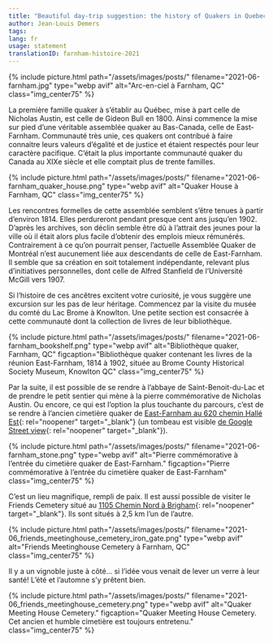 ```yaml
---
title: "Beautiful day-trip suggestion: the history of Quakers in Quebec (Farnham)"
author: Jean-Louis Demers
tags: 
lang: fr
usage: statement
translationID: farnham-histoire-2021
---
```

{% include picture.html path="/assets/images/posts/" filename="2021-06-farnham.jpg" type="webp avif" alt="Arc-en-ciel à Farnham, QC" class="img_center75" %}

La première famille quaker à s’établir au Québec, mise à part celle de Nicholas Austin, est celle de Gideon Bull en 1800. Ainsi commence la mise sur pied d’une véritable assemblée quaker au Bas-Canada, celle de East-Farnham. Communauté très unie, ces quakers ont contribué à faire connaitre leurs valeurs d’égalité et de justice et étaient respectés pour leur caractère pacifique. C’était la plus importante communauté quaker du Canada au XIXe siècle et elle comptait plus de trente familles. 

{% include picture.html path="/assets/images/posts/" filename="2021-06-farnham_quaker_house.png" type="webp avif" alt="Quaker House à Farnham, QC" class="img_center75" %}

Les rencontres formelles de cette assemblée semblent s’être tenues à partir d’environ 1814. Elles perdureront pendant presque cent ans jusqu’en 1902. D’après les archives, son déclin semble être dû à l’attrait des jeunes pour la ville où il était alors plus facile d’obtenir des emplois mieux rémunérés. Contrairement à ce qu’on pourrait penser, l’actuelle Assemblée Quaker de Montréal n’est aucunement liée aux descendants de celle de East-Farnham. Il semble que sa création en soit totalement indépendante, relevant plus d’initiatives personnelles, dont celle de Alfred Stanfield de l’Université McGill vers 1907.

Si l’histoire de ces ancêtres excitent votre curiosité, je vous suggère une excursion sur les pas de leur héritage. Commencez par la visite du musée du comté du Lac Brome à Knowlton. Une petite section est consacrée à cette communauté dont la collection de livres de leur bibliothèque. 

{% include picture.html path="/assets/images/posts/" filename="2021-06-farnham_bookshelf.png" type="webp avif" alt="Bibliothèque quaker, Farnham, QC" figcaption="Bibliothèque quaker contenant les livres de la réunion East-Farnham, 1814 à 1902, située au Brome County Historical Society Museum, Knowlton QC" class="img_center75" %}

Par la suite, il est possible de se rendre à l’abbaye de Saint-Benoit-du-Lac et de prendre le petit sentier qui mène à la pierre commémorative de Nicholas Austin. Ou encore, ce qui est l’option la plus touchante du parcours, c’est de se rendre à l’ancien cimetière quaker de [East-Farnham au 620 chemin Hallé Est](https://goo.gl/maps/fuKcRMtdhPhjcW5g9){: rel="noopener" target="_blank"} (un tombeau est visible [de Google Street view](https://www.google.com/maps/@45.2409416,-72.7530473,3a,15y,176.46h,92.86t/data=!3m7!1e1!3m5!1s_wekPry01q05fAddf8P1kA!2e0!6shttps:%2F%2Fstreetviewpixels-pa.googleapis.com%2Fv1%2Fthumbnail%3Fpanoid%3D_wekPry01q05fAddf8P1kA%26cb_client%3Dmaps_sv.tactile.gps%26w%3D203%26h%3D100%26yaw%3D331.0656%26pitch%3D0%26thumbfov%3D100!7i13312!8i6656){: rel="noopener" target="_blank"}). 

{% include picture.html path="/assets/images/posts/" filename="2021-06-farnham_stone.png" type="webp avif" alt="Pierre commémorative à l’entrée du cimetière quaker de East-Farnham." figcaption="Pierre commémorative à l’entrée du cimetière quaker de East-Farnham" class="img_center75" %}

C’est un lieu magnifique, rempli de paix. Il est aussi possible de visiter le Friends Cemetery situé au [1105 Chemin Nord à Brigham](https://goo.gl/maps/F6DG8HW8wR37N3NZA){: rel="noopener" target="_blank"}. Ils sont situés à 2,5 km l’un de l’autre. 

{% include picture.html path="/assets/images/posts/" filename="2021-06_friends_meetinghouse_cemetery_iron_gate.png" type="webp avif" alt="Friends Meetinghouse Cemetery à Farnham, QC" class="img_center75" %}

Il y a un vignoble juste à côté… si l’idée vous venait de lever un verre à leur santé! L’été et l’automne s’y prêtent bien.

{% include picture.html path="/assets/images/posts/" filename="2021-06_friends_meetinghouse_cemetery.png" type="webp avif" alt="Quaker Meeting House Cemetery." figcaption="Quaker Meeting House Cemetery. Cet ancien et humble cimetière est toujours entretenu." class="img_center75" %}
